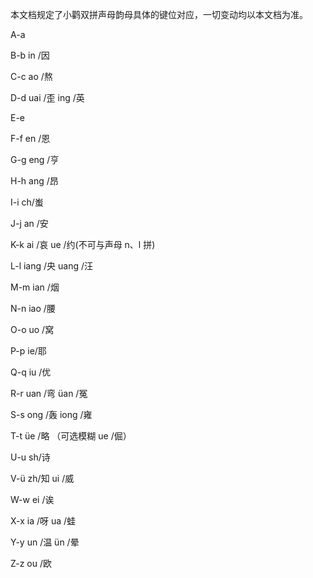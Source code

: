 本文档规定了小鹳双拼声母韵母具体的键位对应，一切变动均以本文档为准。


A-a

B-b
in /因

C-c
ao /熬

D-d
uai /歪
ing /英

E-e

F-f
en /恩

G-g
eng /亨

H-h
ang /昂

I-i
ch/蚩

J-j
an /安

K-k
ai /哀
ue /约(不可与声母 n、l 拼)

L-l
iang /央
uang /汪

M-m
ian /烟

N-n
iao /腰

O-o
uo /窝

P-p
ie/耶

Q-q
iu /优

R-r
uan /弯
üan /冤

S-s
ong /轰
iong /雍

T-t
üe /略
（可选模糊 ue /倔）

U-u
sh/诗

V-ü
zh/知
ui /威

W-w
ei /诶

X-x
ia /呀
ua /蛙

Y-y
un /温
ün /晕

Z-z
ou /欧
